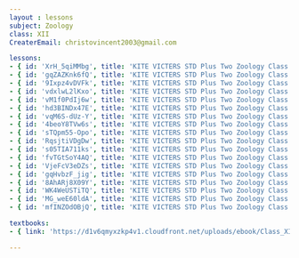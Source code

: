 ```yaml
--- 
layout : lessons 
subject: Zoology
class: XII
CreaterEmail: christovincent2003@gmail.com

lessons:
- { id: 'XrH_5qiMMbg', title: 'KITE VICTERS STD Plus Two Zoology Class 01 (First Bell-ഫസ്റ്റ് ബെല്‍)' }
- { id: 'gqZAZKnk6fQ', title: 'KITE VICTERS STD Plus Two Zoology Class 02 (First Bell-ഫസ്റ്റ് ബെല്‍)' }
- { id: '9Ixpz4vDVFk', title: 'KITE VICTERS STD Plus Two Zoology Class 03 (First Bell-ഫസ്റ്റ് ബെല്‍)' }
- { id: 'vdxlwL2lKxo', title: 'KITE VICTERS STD Plus Two Zoology Class 04 (First Bell-ഫസ്റ്റ് ബെല്‍)' }
- { id: 'vM1f0PdIj6w', title: 'KITE VICTERS STD Plus Two Zoology Class 05 (First Bell-ഫസ്റ്റ് ബെല്‍)' }
- { id: 'hd3BINDx47E', title: 'KITE VICTERS STD Plus Two Zoology Class 06 (First Bell-ഫസ്റ്റ് ബെല്‍)' }
- { id: 'vqM6S-dUz-Y', title: 'KITE VICTERS STD Plus Two Zoology Class 07 (First Bell-ഫസ്റ്റ് ബെല്‍)' }
- { id: '4beoY8TVw6s', title: 'KITE VICTERS STD Plus Two Zoology Class 08 (First Bell-ഫസ്റ്റ് ബെല്‍)' }
- { id: 'sTQpm55-Opo', title: 'KITE VICTERS STD Plus Two Zoology Class 09 (First Bell-ഫസ്റ്റ് ബെല്‍)' }
- { id: 'RqsjtiVDgDw', title: 'KITE VICTERS STD Plus Two Zoology Class 10 (First Bell-ഫസ്റ്റ് ബെല്‍)' }
- { id: 's05TIA711ks', title: 'KITE VICTERS STD Plus Two Zoology Class 11 (First Bell-ഫസ്റ്റ് ബെല്‍)' }
- { id: 'fvTGtSoY4AQ', title: 'KITE VICTERS STD Plus Two Zoology Class 12 (First Bell-ഫസ്റ്റ് ബെല്‍)' }
- { id: 'VjeFcV3eDZs', title: 'KITE VICTERS STD Plus Two Zoology Class 13 (First Bell-ഫസ്റ്റ് ബെല്‍)' }
- { id: 'gqHvbzF_jig', title: 'KITE VICTERS STD Plus Two Zoology Class 14 (First Bell-ഫസ്റ്റ് ബെല്‍)' }
- { id: '8AhARj8X09Y', title: 'KITE VICTERS STD Plus Two Zoology Class 15 (First Bell-ഫസ്റ്റ് ബെല്‍)' }
- { id: 'WK4WeUSTiTQ', title: 'KITE VICTERS STD Plus Two Zoology Class 16 (First Bell-ഫസ്റ്റ് ബെല്‍)' }
- { id: 'MG_weE60ldA', title: 'KITE VICTERS STD Plus Two Zoology Class 17 (First Bell-ഫസ്റ്റ് ബെല്‍)' }
- { id: 'mfINZOdOBjQ', title: 'KITE VICTERS STD Plus Two Zoology Class 18 (First Bell-ഫസ്റ്റ് ബെല്‍)' }

textbooks:
- { link: 'https://d1v6qmyxzkp4v1.cloudfront.net/uploads/ebook/Class_XII/Biology/Biology.pdf', title: 'Zoology' , medium: 'English' }

---
```

